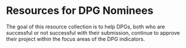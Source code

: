 # Resources for DPG Nominees
The goal of this resource collection is to help DPGs, both who are successful or not successful with their submission, continue to approve their project within the focus areas of the DPG indicators. 


